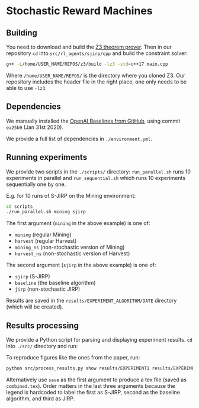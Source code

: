 # Stochastic Reward Machines

## Building

You need to download and build the [Z3 theorem prover](https://github.com/Z3Prover/z3). Then in our repository `cd` into `src/rl_agents/sjirp/cpp` and build the constraint solver:

```bash
g++ -L/home/USER_NAME/REPOS/z3/build -lz3 -std=c++17 main.cpp
```

Where `/home/USER_NAME/REPOS/` is the directory where you cloned Z3. Our repository includes the header file in the right place, one only needs to be able to use `-lz3`.

## Dependencies

We manually installed the [OpenAI Baselines from GitHub](https://github.com/openai/baselines), using commit `ea25b9` (Jan 31st 2020).

We provide a full list of dependencies in `./environment.yml`.

## Running experiments

We provide two scripts in the `./scripts/` directory: `run_parallel.sh` runs 10 experiments in parallel and `run_sequential.sh` which runs 10 experiments sequentially one by one.

E.g. for 10 runs of S-JIRP on the Mining environment:

```bash
cd scripts
./run_parallel.sh mining sjirp
```

The first argument (`mining` in the above example) is one of:

 - `mining` (regular Mining)
 - `harvest` (regular Harvest)
 - `mining_ns` (non-stochastic version of Mining)
 - `harvest_ns` (non-stochastic version of Harvest)

The second argument (`sjirp` in the above example) is one of:

 - `sjirp` (S-JIRP)
 - `baseline` (the baseline algorithm)
 - `jirp` (non-stochastic JIRP)

Results are saved in the `results/EXPERIMENT_ALGORITHM/DATE` directory (which will be created).

## Results processing

We provide a Python script for parsing and displaying experiment results. `cd` into `./src/` directory and run:

To reproduce figures like the ones from the paper, run:

```bash
python src/process_results.py show results/EXPERIMENT1 results/EXPERIMENT2 results/EXPERIMENT3
```

Alternatively use `save` as the first argument to produce a tex file (saved as `combined.tex`). Order matters in the last three arguments because the legend is hardcoded to label the first as S-JIRP, second as the baseline algorithm, and third as JIRP.

